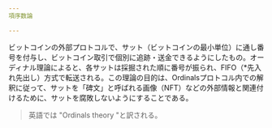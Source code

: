 ```yaml
---
項序数論

---
```

ビットコインの外部プロトコルで、サット（ビットコインの最小単位）に通し番号を付与し、ビットコイン取引で個別に追跡・送金できるようにしたもの。オーディナル理論によると、各サットは採掘された順に番号が振られ、FIFO（*先入れ先出し）方式で転送される。この理論の目的は、Ordinalsプロトコル内での解釈に従って、サットを「碑文」と呼ばれる画像（NFT）などの外部情報と関連付けるために、サットを腐敗しないようにすることである。

> 英語では "Ordinals theory "と訳される。